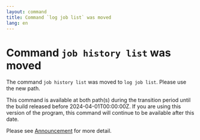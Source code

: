 ```yaml
---
layout: command
title: Command `log job list` was moved
lang: en
---
```


# Command `job history list` was moved

The command `job history list` was moved to `log job list`. Please use the new path.

This command is available at both path(s) during the transition period until the build released before 2024-04-01T00:00:00Z. If you are using this version of the program, this command will continue to be available after this date.

Please see [Announcement](https://github.com/watermint/toolbox/discussions/794) for more detail.


